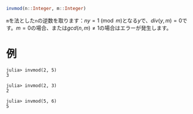 ```julia
invmod(n::Integer, m::Integer)
```

`m`を法とした`n`の逆数を取ります：$n y = 1 \pmod m$となる$y$で、$div(y,m) = 0$です。$m = 0$の場合、または$gcd(n,m) \neq 1$の場合はエラーが発生します。

# 例

```jldoctest
julia> invmod(2, 5)
3

julia> invmod(2, 3)
2

julia> invmod(5, 6)
5
```
